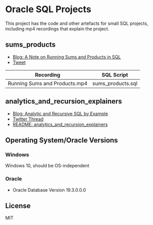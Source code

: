# Oracle SQL Projects
This project has the code and other artefacts for small SQL projects, including mp4 recordings that explain the project.

## sums_products

- [Blog: A Note on Running Sums and Products in SQL](http://aprogrammerwrites.eu/?p=2679)
- [Tweet](https://twitter.com/BrenPatF/status/1219149845505683459)

Recording                     | SQL Script
------------------------------|------------------
Running Sums and Products.mp4 | sums_products.sql

## analytics_and_recursion_explainers

- [Blog: Analytic and Recursive SQL by Example](http://aprogrammerwrites.eu/?p=2702)
- [Twitter Thread](https://twitter.com/BrenPatF/status/1228210581108191233)
- [README: analytics_and_recursion_explainers](analytics_and_recursion_explainers/README.md)

## Operating System/Oracle Versions
### Windows
Windows 10, should be OS-independent
### Oracle
- Oracle Database Version 19.3.0.0.0

## License
MIT

